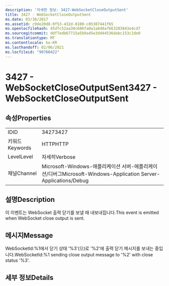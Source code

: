 ```yaml
---
description: '자세한 정보: 3427-WebSocketCloseOutputSent'
title: 3427 - WebSocketCloseOutputSent
ms.date: 03/30/2017
ms.assetid: c9de20d8-9f53-432d-8100-c05387441f65
ms.openlocfilehash: 45dfc52aa30c606fa0a1a848a7663203843e4cd7
ms.sourcegitcommit: ddf7edb67715a5b9a45e3dd44536dabc153c1de0
ms.translationtype: MT
ms.contentlocale: ko-KR
ms.lasthandoff: 02/06/2021
ms.locfileid: "99760422"
---
```

# <a name="3427---websocketcloseoutputsent"></a><span data-ttu-id="b631c-103">3427 - WebSocketCloseOutputSent</span><span class="sxs-lookup"><span data-stu-id="b631c-103">3427 - WebSocketCloseOutputSent</span></span>

## <a name="properties"></a><span data-ttu-id="b631c-104">속성</span><span class="sxs-lookup"><span data-stu-id="b631c-104">Properties</span></span>  
  
|||  
|-|-|  
|<span data-ttu-id="b631c-105">ID</span><span class="sxs-lookup"><span data-stu-id="b631c-105">ID</span></span>|<span data-ttu-id="b631c-106">3427</span><span class="sxs-lookup"><span data-stu-id="b631c-106">3427</span></span>|  
|<span data-ttu-id="b631c-107">키워드</span><span class="sxs-lookup"><span data-stu-id="b631c-107">Keywords</span></span>|<span data-ttu-id="b631c-108">HTTP</span><span class="sxs-lookup"><span data-stu-id="b631c-108">HTTP</span></span>|  
|<span data-ttu-id="b631c-109">Level</span><span class="sxs-lookup"><span data-stu-id="b631c-109">Level</span></span>|<span data-ttu-id="b631c-110">자세히</span><span class="sxs-lookup"><span data-stu-id="b631c-110">Verbose</span></span>|  
|<span data-ttu-id="b631c-111">채널</span><span class="sxs-lookup"><span data-stu-id="b631c-111">Channel</span></span>|<span data-ttu-id="b631c-112">Microsoft-Windows-애플리케이션 서버-애플리케이션/디버그</span><span class="sxs-lookup"><span data-stu-id="b631c-112">Microsoft-Windows-Application Server-Applications/Debug</span></span>|  
  
## <a name="description"></a><span data-ttu-id="b631c-113">설명</span><span class="sxs-lookup"><span data-stu-id="b631c-113">Description</span></span>  

 <span data-ttu-id="b631c-114">이 이벤트는 WebSocket 출력 닫기를 보낼 때 내보내집니다.</span><span class="sxs-lookup"><span data-stu-id="b631c-114">This event is emitted when WebSocket close output is sent.</span></span>  
  
## <a name="message"></a><span data-ttu-id="b631c-115">메시지</span><span class="sxs-lookup"><span data-stu-id="b631c-115">Message</span></span>  

 <span data-ttu-id="b631c-116">WebSocketId:%1에서 닫기 상태 '%3'(으)로 '%2'에 출력 닫기 메시지를 보내는 중입니다.</span><span class="sxs-lookup"><span data-stu-id="b631c-116">WebSocketId:%1 sending close output message to '%2' with close status '%3'.</span></span>  
  
## <a name="details"></a><span data-ttu-id="b631c-117">세부 정보</span><span class="sxs-lookup"><span data-stu-id="b631c-117">Details</span></span>
